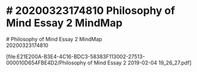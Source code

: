 # \# 20200323174810 Philosophy of Mind Essay 2 MindMap

\# Philosophy of Mind Essay 2 MindMap\
20200323174810

\[file:E21E200A-B3E4-4C16-BDC3-58383F113002-27513-000010D654FBE4D2/Philosophy of Mind Essay 2 2019-02-04 19\_26\_27.pdf\]
